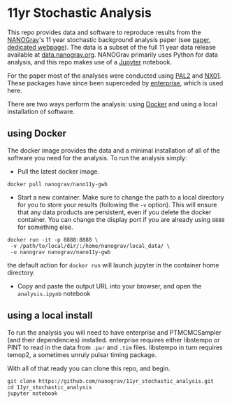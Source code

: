 # 11yr Stochastic Analysis

This repo provides data and software to reproduce results from the [NANOGrav][1]'s 11 year stochastic background analysis paper (see [paper][2], [dedicated webpage][9]).
The data is a subset of the full 11 year data release available at [data.nanograv.org][3].
NANOGrav primarily uses Python for data analysis, and this repo makes use of a [Jupyter][4] notebook.

For the paper most of the analyses were conducted using [PAL2][5] and [NX01][6].
These packages have since been superceded by [enterprise][7], which is used here.

There are two ways perform the analysis: using [Docker][8] and using a local installation of software.

## using Docker

The docker image provides the data and a minimal installation of all of the software you need for the analysis.
To run the analysis simply:

* Pull the latest docker image.
```
docker pull nanograv/nano11y-gwb
```

* Start a new container.
Make sure to change the path to a local directory for you to store your results (following the `-v` option).
This will ensure that any data products are persistent, even if you delete the docker container.
You can change the display port if you are already using `8888` for something else.
```
docker run -it -p 8888:8888 \
 -v /path/to/local/dir/:/home/nanograv/local_data/ \
 -u nanograv nanograv/nano11y-gwb
```
the default action for `docker run` will launch jupyter in the container home directory.

* Copy and paste the output URL into your browser, and open the `analysis.ipynb` notebook


## using a local install

To run the analysis you will need to have enterprise and PTMCMCSampler (and their dependencies) installed.
enterprise requires either libstempo or PINT to read in the data from `.par` and `.tim` files.
libstempo in turn requires temop2, a sometimes unruly pulsar timing package.

With all of that ready you can clone this repo, and begin.
```
git clone https://github.com/nanograv/11yr_stochastic_analysis.git
cd 11yr_stochastic_analysis
jupyter notebook
```



[1]: http://www.nanograv.org/
[2]: null
[3]: http://data.nanograv.org/
[4]: http://jupyter.org/
[5]: https://github.com/jellis18/PAL2
[6]: http://stevertaylor.github.io/NX01/
[7]: https://enterprise.readthedocs.io/en/latest/
[8]: http://www.docker.com/
[9]: https://nanograv.github.io/11yr_stochastic_analysis

